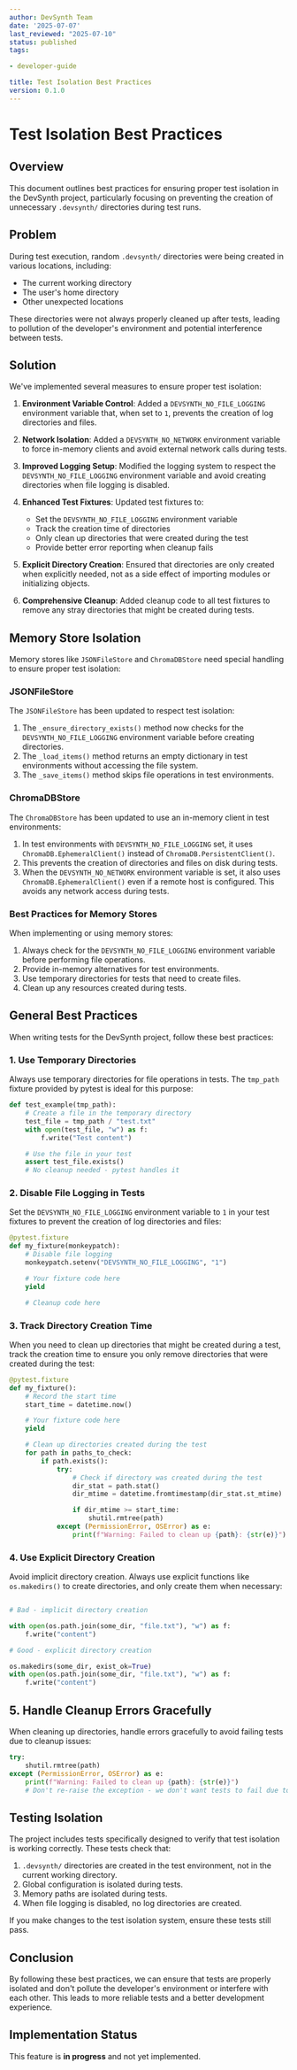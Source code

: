 ```yaml
---
author: DevSynth Team
date: '2025-07-07'
last_reviewed: "2025-07-10"
status: published
tags:

- developer-guide

title: Test Isolation Best Practices
version: 0.1.0
---
```


# Test Isolation Best Practices

## Overview

This document outlines best practices for ensuring proper test isolation in the DevSynth project, particularly focusing on preventing the creation of unnecessary `.devsynth/` directories during test runs.

## Problem

During test execution, random `.devsynth/` directories were being created in various locations, including:

- The current working directory
- The user's home directory
- Other unexpected locations


These directories were not always properly cleaned up after tests, leading to pollution of the developer's environment and potential interference between tests.

## Solution

We've implemented several measures to ensure proper test isolation:

1. **Environment Variable Control**: Added a `DEVSYNTH_NO_FILE_LOGGING` environment variable that, when set to `1`, prevents the creation of log directories and files.
2. **Network Isolation**: Added a `DEVSYNTH_NO_NETWORK` environment variable to force in-memory clients and avoid external network calls during tests.
3. **Improved Logging Setup**: Modified the logging system to respect the `DEVSYNTH_NO_FILE_LOGGING` environment variable and avoid creating directories when file logging is disabled.
4. **Enhanced Test Fixtures**: Updated test fixtures to:
   - Set the `DEVSYNTH_NO_FILE_LOGGING` environment variable
   - Track the creation time of directories
   - Only clean up directories that were created during the test
   - Provide better error reporting when cleanup fails

5. **Explicit Directory Creation**: Ensured that directories are only created when explicitly needed, not as a side effect of importing modules or initializing objects.
6. **Comprehensive Cleanup**: Added cleanup code to all test fixtures to remove any stray directories that might be created during tests.


## Memory Store Isolation

Memory stores like `JSONFileStore` and `ChromaDBStore` need special handling to ensure proper test isolation:

### JSONFileStore

The `JSONFileStore` has been updated to respect test isolation:

1. The `_ensure_directory_exists()` method now checks for the `DEVSYNTH_NO_FILE_LOGGING` environment variable before creating directories.
2. The `_load_items()` method returns an empty dictionary in test environments without accessing the file system.
3. The `_save_items()` method skips file operations in test environments.


### ChromaDBStore

The `ChromaDBStore` has been updated to use an in-memory client in test environments:

1. In test environments with `DEVSYNTH_NO_FILE_LOGGING` set, it uses `ChromaDB.EphemeralClient()` instead of `ChromaDB.PersistentClient()`.
2. This prevents the creation of directories and files on disk during tests.
3. When the `DEVSYNTH_NO_NETWORK` environment variable is set, it also uses
   `ChromaDB.EphemeralClient()` even if a remote host is configured. This
   avoids any network access during tests.


### Best Practices for Memory Stores

When implementing or using memory stores:

1. Always check for the `DEVSYNTH_NO_FILE_LOGGING` environment variable before performing file operations.
2. Provide in-memory alternatives for test environments.
3. Use temporary directories for tests that need to create files.
4. Clean up any resources created during tests.


## General Best Practices

When writing tests for the DevSynth project, follow these best practices:

### 1. Use Temporary Directories

Always use temporary directories for file operations in tests. The `tmp_path` fixture provided by pytest is ideal for this purpose:

```python
def test_example(tmp_path):
    # Create a file in the temporary directory
    test_file = tmp_path / "test.txt"
    with open(test_file, "w") as f:
        f.write("Test content")

    # Use the file in your test
    assert test_file.exists()
    # No cleanup needed - pytest handles it
```

### 2. Disable File Logging in Tests

Set the `DEVSYNTH_NO_FILE_LOGGING` environment variable to `1` in your test fixtures to prevent the creation of log directories and files:

```python
@pytest.fixture
def my_fixture(monkeypatch):
    # Disable file logging
    monkeypatch.setenv("DEVSYNTH_NO_FILE_LOGGING", "1")

    # Your fixture code here
    yield

    # Cleanup code here
```

### 3. Track Directory Creation Time

When you need to clean up directories that might be created during a test, track the creation time to ensure you only remove directories that were created during the test:

```python
@pytest.fixture
def my_fixture():
    # Record the start time
    start_time = datetime.now()

    # Your fixture code here
    yield

    # Clean up directories created during the test
    for path in paths_to_check:
        if path.exists():
            try:
                # Check if directory was created during the test
                dir_stat = path.stat()
                dir_mtime = datetime.fromtimestamp(dir_stat.st_mtime)

                if dir_mtime >= start_time:
                    shutil.rmtree(path)
            except (PermissionError, OSError) as e:
                print(f"Warning: Failed to clean up {path}: {str(e)}")
```

### 4. Use Explicit Directory Creation

Avoid implicit directory creation. Always use explicit functions like `os.makedirs()` to create directories, and only create them when necessary:

```python

# Bad - implicit directory creation

with open(os.path.join(some_dir, "file.txt"), "w") as f:
    f.write("content")

# Good - explicit directory creation

os.makedirs(some_dir, exist_ok=True)
with open(os.path.join(some_dir, "file.txt"), "w") as f:
    f.write("content")
```

## 5. Handle Cleanup Errors Gracefully

When cleaning up directories, handle errors gracefully to avoid failing tests due to cleanup issues:

```python
try:
    shutil.rmtree(path)
except (PermissionError, OSError) as e:
    print(f"Warning: Failed to clean up {path}: {str(e)}")
    # Don't re-raise the exception - we don't want tests to fail due to cleanup issues
```

## Testing Isolation

The project includes tests specifically designed to verify that test isolation is working correctly. These tests check that:

1. `.devsynth/` directories are created in the test environment, not in the current working directory.
2. Global configuration is isolated during tests.
3. Memory paths are isolated during tests.
4. When file logging is disabled, no log directories are created.


If you make changes to the test isolation system, ensure these tests still pass.

## Conclusion

By following these best practices, we can ensure that tests are properly isolated and don't pollute the developer's environment or interfere with each other. This leads to more reliable tests and a better development experience.
## Implementation Status

This feature is **in progress** and not yet implemented.
